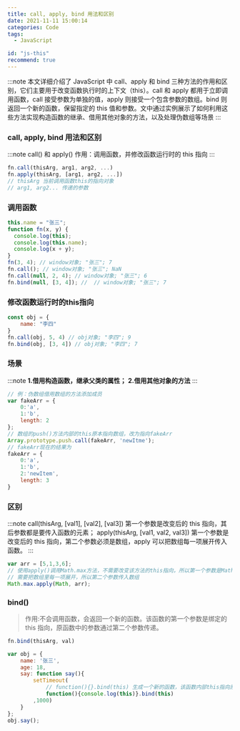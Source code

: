 ```yaml
---
title: call, apply, bind 用法和区别
date: 2021-11-11 15:00:14
categories: Code
tags:
  - JavaScript

id: "js-this"
recommend: true
---
```


:::note
本文详细介绍了 JavaScript 中 call、apply 和 bind 三种方法的作用和区别，它们主要用于改变函数执行时的上下文（this）。call 和 apply 都用于立即调用函数，call 接受参数为单独的值，apply 则接受一个包含参数的数组。bind 则返回一个新的函数，保留指定的 this 值和参数。文中通过实例展示了如何利用这些方法实现构造函数的继承、借用其他对象的方法，以及处理伪数组等场景
:::

### call, apply, bind 用法和区别

:::note
call() 和 apply()
作用：调用函数，并修改函数运行时的 this 指向
:::

```js
fn.call(thisArg, arg1, arg2, ...)
fn.apply(thisArg, [arg1, arg2, ...])
// thisArg 当前调用函数this的指向对象
// arg1, arg2... 传递的参数

```

### 调用函数

```js
this.name = "张三";
function fn(x, y) {
  console.log(this);
  console.log(this.name);
  console.log(x + y);
}
fn(3, 4); // window对象; "张三"; 7
fn.call(); // window对象; "张三"; NaN
fn.call(null, 2, 4); // window对象; "张三"; 6
fn.bind(null, [3, 4]); //  // window对象; "张三"; 7
```

### 修改函数运行时的this指向



```js
const obj = {
    name: "李四"
}
fn.call(obj, 5, 4) // obj对象; "李四"; 9
fn.bind(obj, [3, 4]) // obj对象; "李四"; 7
```

### 场景

:::note
**1.借用构造函数，继承父类的属性；**
**2.借用其他对象的方法**
:::

```js 
// 例：伪数组借用数组的方法添加成员
var fakeArr = {
    0:'a',
    1:'b',
    length: 2
};
// 数组的push()方法内部的this原本指向数组，改为指向fakeArr
Array.prototype.push.call(fakeArr, 'newItme');
// fakeArr现在的结果为
fakeArr = {
    0:'a',
    1:'b',
    2:'newItem',
    length: 3
}
```

### 区别
:::note
call(thisArg, [val1], [val2], [val3])
第一个参数是改变后的 this 指向，其后参数都是要传入函数的元素；
apply(thisArg, [val1, val2, val3])
第一个参数是改变后的 this 指向，第二个参数必须是数组，apply 可以把数组每一项展开传入函数。
:::

```js 
var arr = [5,1,3,6];
// 使用apply()调用Math.max方法，不需要改变该方法的this指向，所以第一个参数是Math或者null
// 需要把数组里每一项展开，所以第二个参数传入数组
Math.max.apply(Math, arr);
```

### bind()

> 作用:不会调用函数，会返回一个新的函数。该函数的第一个参数是绑定的 this 指向，原函数中的参数通过第二个参数传递。
```js
fn.bind(thisArg, val)

var obj = {
    name: '张三',
    age: 18,
    say: function say(){
        setTimeout(
        	// function(){}.bind(this) 生成一个新的函数，该函数内部this指向原函数的this，原函数是obj调用的，所以this指向obj
        	function(){console.log(this)}.bind(this)
        ,1000)
    }
};
obj.say();

```

